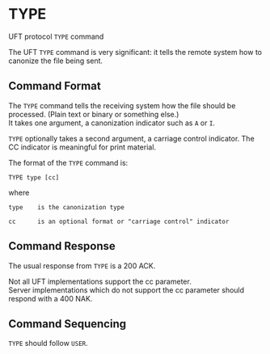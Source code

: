 # TYPE

UFT protocol `TYPE` command

The UFT `TYPE` command is very significant:
it tells the remote system how to canonize the file being sent.

## Command Format

The `TYPE` command tells the receiving system how the file
should be processed. (Plain text or binary or something else.) <br/>
It takes one argument, a canonization indicator such as `A` or `I`.

`TYPE` optionally takes a second argument, a carriage control indicator.
The CC indicator is meaningful for print material.

The format of the `TYPE` command is:

    TYPE type [cc]

where

    type    is the canonization type

    cc      is an optional format or "carriage control" indicator

## Command Response

The usual response from `TYPE` is a 200 ACK.

Not all UFT implementations support the cc parameter. <br/>
Server implementations which do not support the cc parameter
should respond with a 400 NAK.

## Command Sequencing

`TYPE` should follow `USER`.


